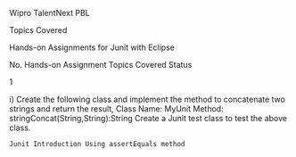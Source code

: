 Wipro TalentNext PBL

Topics Covered

Hands-on Assignments for Junit with Eclipse



No. 	Hands-on Assignment 	Topics Covered 	Status

1 	

 i)  Create the following class and implement the method to concatenate two strings and return the result,
Class Name: MyUnit
Method: stringConcat(String,String):String
Create a Junit test class to test the above class.

	Junit Introduction Using assertEquals method 